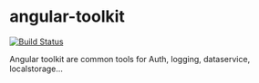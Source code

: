 # angular-toolkit

[![Build Status](https://travis-ci.org/CedricDumont/angular-toolkit.svg?branch=master)](https://travis-ci.org/CedricDumont/angular-toolkit)

Angular toolkit are common tools for Auth, logging, dataservice, localstorage...